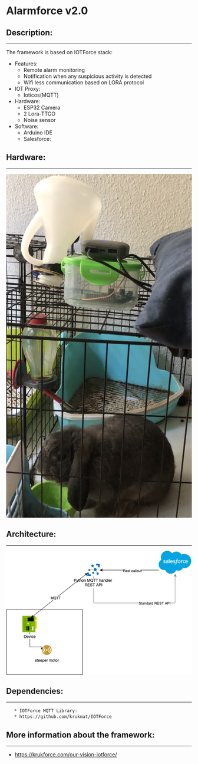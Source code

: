 # Alarmforce v2.0
## Description: 
-------------------
The framework is based on IOTForce stack:
* Features:
    * Remote alarm monitoring
    * Notification when any suspicious activity is detected
    * Wifi less communication based on LORA protocol
* IOT Proxy:
    * Ioticos(MQTT)
*  Hardware:
    * ESP32 Camera
    * 2 Lora-TTGO
    * Noise sensor
* Software:         
    * Arduino IDE
    * Salesforce:
## Hardware:
-------------------
![Hardware](https://github.com/krukmat/IOTForce/blob/cfc5ae6c94ff15d399509b71e9bdfd4b1028ae71/images/pet_feeder2.jpg)
## Architecture:
-------------------
![schematics](https://github.com/krukmat/PetFeeder/blob/fc20316cbeb6c70a58e8dfbb0077d1ce6ff9302a/FinalDiagram.png)
## Dependencies:
----------------------
       * IOTForce MQTT Library: 
       * https://github.com/krukmat/IOTForce
## More information about the framework: 
-------------------------------------------------------
* https://krukforce.com/our-vision-iotforce/
